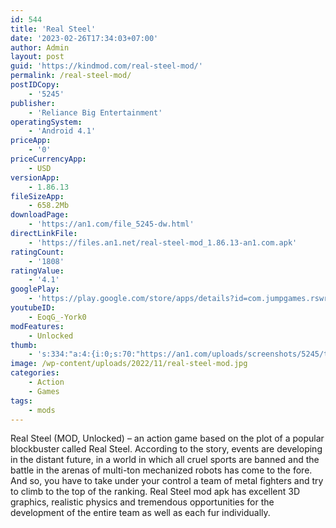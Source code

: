 ```yaml
---
id: 544
title: 'Real Steel'
date: '2023-02-26T17:34:03+07:00'
author: Admin
layout: post
guid: 'https://kindmod.com/real-steel-mod/'
permalink: /real-steel-mod/
postIDCopy:
    - '5245'
publisher:
    - 'Reliance Big Entertainment'
operatingSystem:
    - 'Android 4.1'
priceApp:
    - '0'
priceCurrencyApp:
    - USD
versionApp:
    - 1.86.13
fileSizeApp:
    - 658.2Mb
downloadPage:
    - 'https://an1.com/file_5245-dw.html'
directLinkFile:
    - 'https://files.an1.net/real-steel-mod_1.86.13-an1.com.apk'
ratingCount:
    - '1808'
ratingValue:
    - '4.1'
googlePlay:
    - 'https://play.google.com/store/apps/details?id=com.jumpgames.rswrb'
youtubeID:
    - EoqG_-York0
modFeatures:
    - Unlocked
thumb:
    - 's:334:"a:4:{i:0;s:70:"https://an1.com/uploads/screenshots/5245/thumbs/real-steel-356456.webp";i:1;s:70:"https://an1.com/uploads/screenshots/5245/thumbs/real-steel-155851.webp";i:2;s:70:"https://an1.com/uploads/screenshots/5245/thumbs/real-steel-507987.webp";i:3;s:70:"https://an1.com/uploads/screenshots/5245/thumbs/real-steel-501283.webp";}";'
image: /wp-content/uploads/2022/11/real-steel-mod.jpg
categories:
    - Action
    - Games
tags:
    - mods
---
```


Real Steel (MOD, Unlocked) – an action game based on the plot of a popular blockbuster called Real Steel. According to the story, events are developing in the distant future, in a world in which all cruel sports are banned and the battle in the arenas of multi-ton mechanized robots has come to the fore. And so, you have to take under your control a team of metal fighters and try to climb to the top of the ranking. Real Steel mod apk has excellent 3D graphics, realistic physics and tremendous opportunities for the development of the entire team as well as each fur individually.